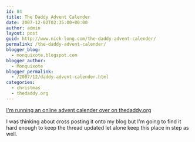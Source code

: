 ```yaml
---
id: 84
title: The Daddy Advent Calender
date: 2007-12-02T02:35:00+00:00
author: admin
layout: post
guid: http://www.nick-long.com/the-daddy-advent-calender/
permalink: /the-daddy-advent-calender/
blogger_blog:
  - monquixote.blogspot.com
blogger_author:
  - Monquixote
blogger_permalink:
  - /2007/12/daddy-advent-calender.html
categories:
  - christmas
  - thedaddy.org
---
```

[I'm running an online advent calender over on thedaddy.org](http://forum.thedaddy.org/view_thread.html?ref_id=29831) 

I was thinking about cross posting it onto my blog but I'm going to find it hard enough to keep the thread updated let alone keep this place in step as well.